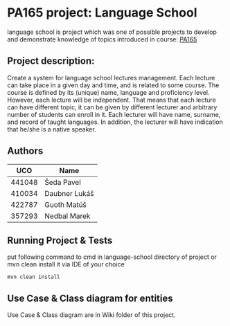 # PA165 project: Language School

language school is project which was one of possible projects to develop and demonstrate knowledge of topics introduced in course: [PA165](https://is.muni.cz/predmet/fi/podzim2016/PA165)

## Project description:

Create a system for language school lectures management. Each lecture can take place in a given day and time, and is related to some course. The course is defined by its (unique) name, language and proficiency level. However, each lecture will be independent. That means that each lecture can have different topic, it can be given by different lecturer and arbitrary number of students can enroll in it. Each lecturer will have name, surname, and record of taught languages. In addition, the lecturer will have indication that he/she is a native speaker.

## Authors

UCO | Name 
------------ | -------------
441048 | Šeda Pavel
410034 | Daubner Lukáš
422787 | Guoth Matúš
357293 | Nedbal	Marek

## Running Project &  Tests

put following command to cmd in language-school directory of project or mvn clean install it via IDE of your choice

```
mvn clean install
```

## Use Case & Class diagram for entities

Use Case & Class diagram are in Wiki folder of this project.
